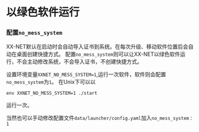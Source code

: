 # 以绿色软件运行

### 配置`no_mess_system`

XX-NET默认在启动时会自动导入证书到系统。在每次升级、移动软件位置后会自动在桌面创建快捷方式。
配置`no_mess_system`则可以让XX-NET以绿色软件运行，不会主动修改系统，不会导入证书，不创建快捷方式。

设置环境变量`XXNET_NO_MESS_SYSTEM=1`,运行一次软件，软件则会配置`no_mess_system`为`1`。
在Unix下可以以

    env XXNET_NO_MESS_SYSTEM=1 ./start
运行一次。

当然也可以手动修改配置文件`data/launcher/config.yaml`加入`no_mess_system： 1`